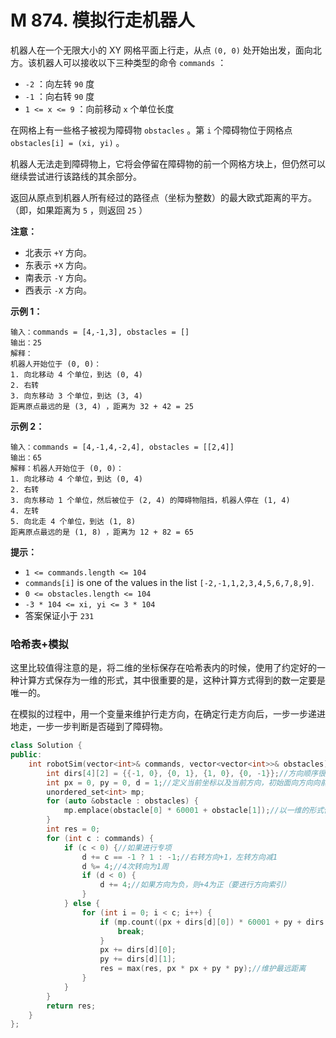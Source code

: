 # M 874. 模拟行走机器人

机器人在一个无限大小的 XY 网格平面上行走，从点 `(0, 0)` 处开始出发，面向北方。该机器人可以接收以下三种类型的命令 `commands` ：

- `-2` ：向左转 `90` 度
- `-1` ：向右转 `90` 度
- `1 <= x <= 9` ：向前移动 `x` 个单位长度

在网格上有一些格子被视为障碍物 `obstacles` 。第 `i` 个障碍物位于网格点  `obstacles[i] = (xi, yi)` 。

机器人无法走到障碍物上，它将会停留在障碍物的前一个网格方块上，但仍然可以继续尝试进行该路线的其余部分。

返回从原点到机器人所有经过的路径点（坐标为整数）的最大欧式距离的平方。（即，如果距离为 `5` ，则返回 `25` ）

 

**注意：**

- 北表示 `+Y` 方向。
- 东表示 `+X` 方向。
- 南表示 `-Y` 方向。
- 西表示 `-X` 方向。

 

**示例 1：**

```
输入：commands = [4,-1,3], obstacles = []
输出：25
解释：
机器人开始位于 (0, 0)：
1. 向北移动 4 个单位，到达 (0, 4)
2. 右转
3. 向东移动 3 个单位，到达 (3, 4)
距离原点最远的是 (3, 4) ，距离为 32 + 42 = 25
```

**示例 2：**

```
输入：commands = [4,-1,4,-2,4], obstacles = [[2,4]]
输出：65
解释：机器人开始位于 (0, 0)：
1. 向北移动 4 个单位，到达 (0, 4)
2. 右转
3. 向东移动 1 个单位，然后被位于 (2, 4) 的障碍物阻挡，机器人停在 (1, 4)
4. 左转
5. 向北走 4 个单位，到达 (1, 8)
距离原点最远的是 (1, 8) ，距离为 12 + 82 = 65
```

 

**提示：**

- `1 <= commands.length <= 104`
- `commands[i]` is one of the values in the list `[-2,-1,1,2,3,4,5,6,7,8,9]`.
- `0 <= obstacles.length <= 104`
- `-3 * 104 <= xi, yi <= 3 * 104`
- 答案保证小于 `231`



### 哈希表+模拟

这里比较值得注意的是，将二维的坐标保存在哈希表内的时候，使用了约定好的一种计算方式保存为一维的形式，其中很重要的是，这种计算方式得到的数一定要是唯一的。

在模拟的过程中，用一个变量来维护行走方向，在确定行走方向后，一步一步递进地走，一步一步判断是否碰到了障碍物。

```cpp
class Solution {
public:
    int robotSim(vector<int>& commands, vector<vector<int>>& obstacles) {
        int dirs[4][2] = {{-1, 0}, {0, 1}, {1, 0}, {0, -1}};//方向顺序很重要，从左到右按照向右转的顺序
        int px = 0, py = 0, d = 1;//定义当前坐标以及当前方向，初始面向方向向前
        unordered_set<int> mp;
        for (auto &obstacle : obstacles) {
            mp.emplace(obstacle[0] * 60001 + obstacle[1]);//以一维的形式保存障碍物坐标
        }
        int res = 0;
        for (int c : commands) {
            if (c < 0) {//如果进行专项
                d += c == -1 ? 1 : -1;//右转方向+1，左转方向减1
                d %= 4;//4次转向为1周
                if (d < 0) {
                    d += 4;//如果方向为负，则+4为正（要进行方向索引）
                }
            } else {
                for (int i = 0; i < c; i++) {
                    if (mp.count((px + dirs[d][0]) * 60001 + py + dirs[d][1])) {//一步一步来进行查找，并使用此前约定好的一位形式来判断是否会碰到障碍物
                        break;
                    }
                    px += dirs[d][0];
                    py += dirs[d][1];
                    res = max(res, px * px + py * py);//维护最远距离
                }
            }
        }
        return res;
    }
};
```


